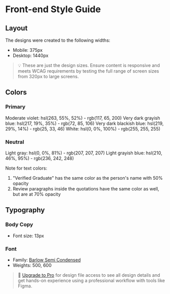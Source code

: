 # Front-end Style Guide

## Layout

The designs were created to the following widths:

- Mobile: 375px
- Desktop: 1440px

> 💡 These are just the design sizes. Ensure content is responsive and meets WCAG requirements by testing the full range of screen sizes from 320px to large screens.

## Colors

### Primary

Moderate violet: hsl(263, 55%, 52%) - rgb(117, 65, 200)
Very dark grayish blue: hsl(217, 19%, 35%) - rgb(72, 85, 106)
Very dark blackish blue: hsl(219, 29%, 14%) - rgb(25, 33, 46)
White: hsl(0, 0%, 100%) - rgb(255, 255, 255)

### Neutral

Light gray: hsl(0, 0%, 81%) - rgb(207, 207, 207)
Light grayish blue: hsl(210, 46%, 95%) - rgb(236, 242, 248)

Note for text colors:

1. "Verified Graduate" has the same color as the person's name with 50% opacity
2. Review paragraphs inside the quotations have the same color as well, but are at 70% opacity

## Typography

### Body Copy

- Font size: 13px

### Font

- Family: [Barlow Semi Condensed](https://fonts.google.com/specimen/Barlow+Semi+Condensed)
- Weights: 500, 600

> 💎 [Upgrade to Pro](https://www.frontendmentor.io/pro?ref=style-guide) for design file access to see all design details and get hands-on experience using a professional workflow with tools like Figma.
